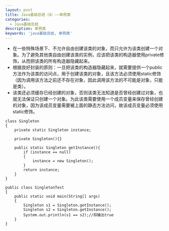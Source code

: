 ```yaml
---
layout: post
title: Java基础总结（4）——单例类
categories:
  - Java基础总结
description: 单例类
keywords: 'java基础总结, 单例类'
---
```


- 在一些特殊场景下、不允许自由创建该类的对象，而只允许为该类创建一个对象。为了避免其他类自由创建该类的实例，应该把该类的构造器使用private修饰，从而把该类的所有构造器隐藏起来。
- 根据良好封装的原则：一旦把该类的构造器隐藏起来，就需要提供一个public方法作为该类的访问点，用于创建该类的对象，且该方法必须使用static修饰（因为调用该方法之前还不存在对象，因此调用该方法的不可能是对象，只能是类）。
- 该类还必须缓存已经创建的对象，否则该类无法知道是否曾经创建过对象，也就无法保证只创建一个对象。为此该类需要使用一个成员变量来保存曾经创建的对象，因为该成员变量需要被上面的静态方法访问，故该成员变量必须使用static修饰。

```
class Singleton
{
    private static Singleton instance;

    private Singleton(){}

    public static Singleton getInstance(){
        if (instance == null)
        {
            instance = new Singleton();
        }
        return instance;
    }
}

public class SingletonTest
{
    public static void main(String[] args)
    {
        Singleton s1 = Singleton.getInstance();
        Singleton s2 = Singleton.getInstance();
        System.out.println(s1 == s2);//将输出true
    }
}
```
